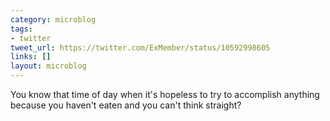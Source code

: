 ```yaml
---
category: microblog
tags:
- twitter
tweet_url: https://twitter.com/ExMember/status/10592998605
links: []
layout: microblog
---
```

You know that time of day when it's hopeless to try to accomplish anything because you haven't eaten and you can't think straight?
